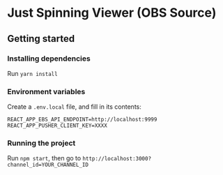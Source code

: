 # Just Spinning Viewer (OBS Source)

## Getting started

### Installing dependencies
Run `yarn install`

### Environment variables
Create a `.env.local` file, and fill in its contents:

```dotenv
REACT_APP_EBS_API_ENDPOINT=http://localhost:9999
REACT_APP_PUSHER_CLIENT_KEY=XXXX
```

### Running the project
Run `npm start`, then go to `http://localhost:3000?channel_id=YOUR_CHANNEL_ID`
